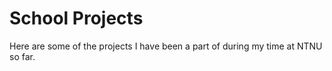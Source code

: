 # School Projects

Here are some of the projects I have been a part of during my time at NTNU so far. 

